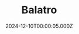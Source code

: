 ---
title: "Balatro"
id: 2379780
date: 2024-12-10T00:00:05.000Z
link: games/steam/recent/balatro
image: http://media.steampowered.com/steamcommunity/public/images/apps/2379780/b6018068070ab0e23561694c11f7950dd6f4c752.jpg
playtime_2weeks: 764
playtime_forever: 3457
playtime_windows_forever: 0
playtime_mac_forever: 0
playtime_linux_forever: 3457
playtime_deck_forever: 3457
---